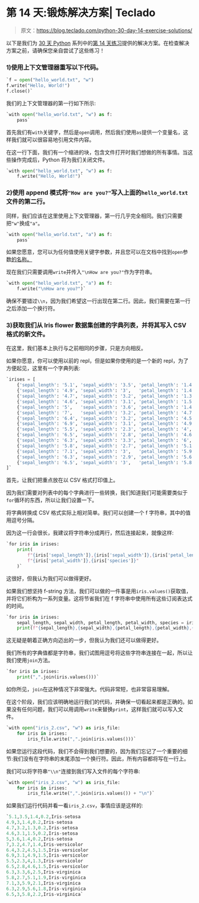 # 第 14 天:锻炼解决方案| Teclado

> 原文：<https://blog.teclado.com/python-30-day-14-exercise-solutions/>

以下是我们为 [30 天 Python](https://blog.teclado.com/30-days-of-python/) 系列中的[第 14 天练习](/30-days-of-python/python-30-day-14-files)提供的解决方案。在检查解决方案之前，请确保您亲自尝试了这些练习！

### 1)使用上下文管理器重写以下代码。

```py
`f = open("hello_world.txt", "w")
f.write("Hello, World!")
f.close()` 
```

我们的上下文管理器的第一行如下所示:

```py
`with open("hello_world.txt", "w") as f:
    pass` 
```

首先我们有`with`关键字，然后是`open`调用，然后我们使用`as`提供一个变量名，这样我们就可以很容易地引用文件内容。

在这一行下面，我们有一个缩进的块，包含文件打开时我们想做的所有事情。当这些操作完成后，Python 将为我们关闭文件。

```py
`with open("hello_world.txt", "w") as f:
    f.write("Hello, World!")` 
```

### 2)使用 append 模式将`"How are you?"`写入上面的`hello_world.txt`文件的第二行。

同样，我们应该在这里使用上下文管理器，第一行几乎完全相同。我们只需要把`"w"`换成`"a"`。

```py
`with open("hello_world.txt", "a") as f:
    pass` 
```

如果您愿意，您可以为任何值使用关键字参数，并且您可以在文档中找到`open`参数[的名称。](https://docs.python.org/3/library/functions.html?highlight=open#open)

现在我们只需要调用`write`并传入`"\nHow are you?"`作为字符串。

```py
`with open("hello_world.txt", "a") as f:
    f.write("\nHow are you?")` 
```

确保不要错过`\\n`，因为我们希望这一行出现在第二行。因此，我们需要在第一行之后添加一个换行符。

### 3)获取我们从 Iris flower 数据集创建的字典列表，并将其写入 CSV 格式的新文件。

在这里，我们基本上执行与之前相同的步骤，只是方向相反。

如果你愿意，你可以使用以前的 repl，但是如果你使用的是一个新的 repl，为了方便起见，这里有一个字典列表:

```py
`irises = [
    {'sepal_length': '5.1', 'sepal_width': '3.5', 'petal_length': '1.4', 'petal_width': '0.2', 'species': 'Iris-setosa'},
    {'sepal_length': '4.9', 'sepal_width': '3',   'petal_length': '1.4', 'petal_width': '0.2', 'species': 'Iris-setosa'},
    {'sepal_length': '4.7', 'sepal_width': '3.2', 'petal_length': '1.3', 'petal_width': '0.2', 'species': 'Iris-setosa'},
    {'sepal_length': '4.6', 'sepal_width': '3.1', 'petal_length': '1.5', 'petal_width': '0.2', 'species': 'Iris-setosa'},
    {'sepal_length': '5',   'sepal_width': '3.6', 'petal_length': '1.4', 'petal_width': '0.2', 'species': 'Iris-setosa'},
    {'sepal_length': '7',   'sepal_width': '3.2', 'petal_length': '4.7', 'petal_width': '1.4', 'species': 'Iris-versicolor'},
    {'sepal_length': '6.4', 'sepal_width': '3.2', 'petal_length': '4.5', 'petal_width': '1.5', 'species': 'Iris-versicolor'},
    {'sepal_length': '6.9', 'sepal_width': '3.1', 'petal_length': '4.9', 'petal_width': '1.5', 'species': 'Iris-versicolor'},
    {'sepal_length': '5.5', 'sepal_width': '2.3', 'petal_length': '4',   'petal_width': '1.3', 'species': 'Iris-versicolor'},
    {'sepal_length': '6.5', 'sepal_width': '2.8', 'petal_length': '4.6', 'petal_width': '1.5', 'species': 'Iris-versicolor'},
    {'sepal_length': '6.3', 'sepal_width': '3.3', 'petal_length': '6',   'petal_width': '2.5', 'species': 'Iris-virginica'},
    {'sepal_length': '5.8', 'sepal_width': '2.7', 'petal_length': '5.1', 'petal_width': '1.9', 'species': 'Iris-virginica'},
    {'sepal_length': '7.1', 'sepal_width': '3',   'petal_length': '5.9', 'petal_width': '2.1', 'species': 'Iris-virginica'},
    {'sepal_length': '6.3', 'sepal_width': '2.9', 'petal_length': '5.6', 'petal_width': '1.8', 'species': 'Iris-virginica'},
    {'sepal_length': '6.5', 'sepal_width': '3',   'petal_length': '5.8', 'petal_width': '2.2', 'species': 'Iris-virginica'}
]` 
```

首先，让我们把重点放在以 CSV 格式打印值上。

因为我们需要对列表中的每个字典进行一些转换，我们知道我们可能需要类似于`for`循环的东西，所以让我们设置一下。

将字典转换成 CSV 格式实际上相对简单。我们可以创建一个 f 字符串，其中的值用逗号分隔。

因为这一行会很长，我建议将字符串分成两行，然后连接起来，就像这样:

```py
`for iris in irises:
    print(
        f"{iris['sepal_length']},{iris['sepal_width']},{iris['petal_length']}," +
        f"{iris['petal_width']},{iris['species']}"
    )` 
```

这很好，但我认为我们可以做得更好。

如果我们想坚持 f-string 方法，我们可以做的一件事是用`iris.values()`获取值，并将它们析构为一系列变量。这将节省我们在 f 字符串中使用所有这些订阅表达式的时间。

```py
`for iris in irises:
    sepal_length, sepal_width, petal_length, petal_width, species = iris.values()
    print(f"{sepal_length},{sepal_width},{petal_length},{petal_width},{species}")` 
```

这无疑是朝着正确方向迈出的一步，但我认为我们还可以做得更好。

我们所有的字典值都是字符串，我们试图用逗号将这些字符串连接在一起，所以让我们使用`join`方法。

```py
`for iris in irises:
    print(",".join(iris.values()))` 
```

如你所见，`join`在这种情况下非常强大。代码非常短，也非常容易理解。

在这个阶段，我们应该明确地运行我们的代码，并确保一切看起来都是正确的。如果没有任何问题，我们可以用调用`write`来替换`print`，这样我们就可以写入文件。

```py
`with open("iris_2.csv", "w") as iris_file:
    for iris in irises:
        iris_file.write(",".join(iris.values()))` 
```

如果您运行这段代码，我们不会得到我们想要的，因为我们忘记了一个重要的细节:我们没有在字符串的末尾添加一个换行符。因此，所有内容都将写在一行上。

我们可以将字符串`"\\n"`连接到我们写入文件的每个字符串:

```py
`with open("iris_2.csv", "w") as iris_file:
    for iris in irises:
        iris_file.write(",".join(iris.values()) + "\n")` 
```

如果我们运行代码并看一看`iris_2.csv`，事情应该是这样的:

```py
`5.1,3.5,1.4,0.2,Iris-setosa
4.9,3,1.4,0.2,Iris-setosa
4.7,3.2,1.3,0.2,Iris-setosa
4.6,3.1,1.5,0.2,Iris-setosa
5,3.6,1.4,0.2,Iris-setosa
7,3.2,4.7,1.4,Iris-versicolor
6.4,3.2,4.5,1.5,Iris-versicolor
6.9,3.1,4.9,1.5,Iris-versicolor
5.5,2.3,4,1.3,Iris-versicolor
6.5,2.8,4.6,1.5,Iris-versicolor
6.3,3.3,6,2.5,Iris-virginica
5.8,2.7,5.1,1.9,Iris-virginica
7.1,3,5.9,2.1,Iris-virginica
6.3,2.9,5.6,1.8,Iris-virginica
6.5,3,5.8,2.2,Iris-virginica` 
```